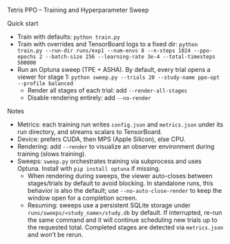 Tetris PPO – Training and Hyperparameter Sweep

Quick start
- Train with defaults: `python train.py`
- Train with overrides and TensorBoard logs to a fixed dir:
  `python train.py --run-dir runs/exp1 --num-envs 8 --n-steps 1024 --ppo-epochs 2 --batch-size 256 --learning-rate 3e-4 --total-timesteps 500000`
- Run an Optuna sweep (TPE + ASHA). By default, every trial opens a viewer for stage 1:
  `python sweep.py --trials 20 --study-name ppo-opt --profile balanced`
  - Render all stages of each trial: add `--render-all-stages`
  - Disable rendering entirely: add `--no-render`

Notes
- Metrics: each training run writes `config.json` and `metrics.json` under its run directory, and streams scalars to TensorBoard.
- Device: prefers CUDA, then MPS (Apple Silicon), else CPU.
- Rendering: add `--render` to visualize an observer environment during training (slows training).
- Sweeps: `sweep.py` orchestrates training via subprocess and uses Optuna. Install with `pip install optuna` if missing.
  - When rendering during sweeps, the viewer auto-closes between stages/trials by default to avoid blocking. In standalone runs, this behavior is also the default; use `--no-auto-close-render` to keep the window open for a completion screen.
  - Resuming: sweeps use a persistent SQLite storage under `runs/sweeps/<study_name>/study.db` by default. If interrupted, re-run the same command and it will continue scheduling new trials up to the requested total. Completed stages are detected via `metrics.json` and won’t be rerun.
